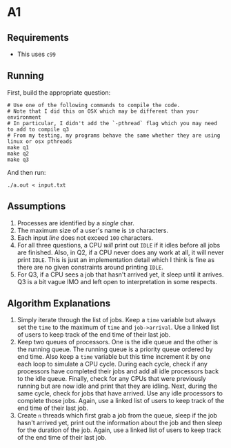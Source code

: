 # A1
## Requirements
- This uses `c99`

## Running
First, build the appropriate question:
```shell
# Use one of the following commands to compile the code.
# Note that I did this on OSX which may be different than your environment
# In particular, I didn't add the `-pthread` flag which you may need to add to compile q3
# From my testing, my programs behave the same whether they are using linux or osx pthreads
make q1
make q2
make q3
```

And then run:
```
./a.out < input.txt
```

## Assumptions
1. Processes are identified by a *single* char.
2. The maximum size of a user's name is `10` characters.
3. Each input *line* does not exceed `100` characters.
4. For all three questions, a CPU *will* print out `IDLE` if it idles before all jobs are finished. Also, in Q2, if a CPU never does any work at all, it will never print `IDLE`. This is just an implementation detail which I think is fine as there are no given constraints around printing `IDLE`.
5. For Q3, if a CPU sees a job that hasn't arrived yet, it sleep until it arrives. Q3 is a bit vague IMO and left open to interpretation in some respects.

## Algorithm Explanations
1. Simply iterate through the list of jobs. Keep a `time` variable but always set the `time` to the maximum of `time` and `job->arrival`. Use a linked list of users to keep track of the end time of their last job.
2. Keep two queues of processors. One is the idle queue and the other is the running queue. The running queue is a priority queue ordered by end time. Also keep a `time` variable but this time increment it by one each loop to simulate a CPU cycle. During each cycle, check if any processors have completed their jobs and add all idle processors back to the idle queue. Finally, check for any CPUs that were previously running but are now idle and print that they are idling. Next, during the same cycle, check for jobs that have arrived. Use any idle processors to complete those jobs. Again, use a linked list of users to keep track of the end time of their last job.
3. Create `n` threads which first grab a job from the queue, sleep if the job hasn't arrived yet, print out the information about the job and then sleep for the duration of the job. Again, use a linked list of users to keep track of the end time of their last job.

